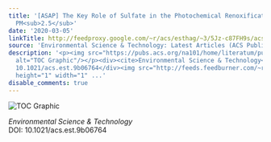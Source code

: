 ```yaml
---
title: '[ASAP] The Key Role of Sulfate in the Photochemical Renoxification on Real
  PM<sub>2.5</sub>'
date: '2020-03-05'
linkTitle: http://feedproxy.google.com/~r/acs/esthag/~3/5Jz-c87FH9s/acs.est.9b06764
source: 'Environmental Science & Technology: Latest Articles (ACS Publications)'
description: '<p><img src="https://pubs.acs.org/na101/home/literatum/publisher/achs/journals/content/esthag/0/esthag.ahead-of-print/acs.est.9b06764/20200305/images/medium/es9b06764_0006.gif"
  alt="TOC Graphic"/></p><div><cite>Environmental Science & Technology</cite></div><div>DOI:
  10.1021/acs.est.9b06764</div><img src="http://feeds.feedburner.com/~r/acs/esthag/~4/5Jz-c87FH9s"
  height="1" width="1" ...'
disable_comments: true
---
```

<p><img src="https://pubs.acs.org/na101/home/literatum/publisher/achs/journals/content/esthag/0/esthag.ahead-of-print/acs.est.9b06764/20200305/images/medium/es9b06764_0006.gif" alt="TOC Graphic"/></p><div><cite>Environmental Science & Technology</cite></div><div>DOI: 10.1021/acs.est.9b06764</div><img src="http://feeds.feedburner.com/~r/acs/esthag/~4/5Jz-c87FH9s" height="1" width="1" ...